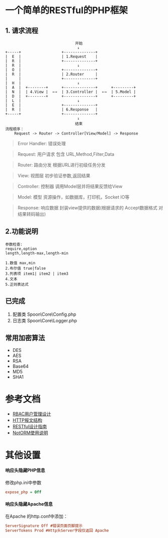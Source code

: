 # 一个简单的RESTful的PHP框架

## 1. 请求流程
                                   开始
                                    ↓
    +-----+                  +--------------+
    |  E  |                  | 1.Request    |
    |  R  |                  +--------------+
    |  R  |                         ↓
    |  O  |                  +--------------+
    |  R  |                  | 2.Router     |
    |     |                  +--------------+
    |  H  |                         ↓
    |  A  |  +--------+      +--------------+      +---------+
    |  N  |  | 4.View |  ←→  | 3.Controller |  ←→  | 5.Model |
    |  D  |  +--------+      +--------------+      +---------+
    |  L  |                         ↓
    |  E  |                  +--------------+
    |  R  |                  | 6.Response   |
    +-----+                  +--------------+
                                    ↓
                                   结束
    流程顺序：
        Request -> Router -> Controller[View/Model] -> Response

> Error Handler: 错误处理

> Request: 用户请求 包含 URL,Method,Filter,Data

> Router: 路由分发 根据URL进行初级任务分发

> View: 视图层 初步验证参数,返回结果

> Controller: 控制器 调用Model层并将结果反馈给View

> Model: 模型 资源操作，如数据库，打印机，Socket IO等

> Response: 响应数据 封装view提供的数据(根据请求的 Accept数据格式 对结果转码输出)

## 2.功能说明
    参数检查:
    require,option
    length,length-max,length-min

    1.数值 max,min
    2.布尔值 true|false
    3.列表项 item1| item2 | item3
    4.文本
    5.正则表达式
    
## 已完成
1. 配置类 Spoon\Core\Config.php
2. 日志类 Spoon\Core\Logger.php

## 常用加密算法
* DES
* AES
* RSA
* Base64
* MD5
* SHA1

# 参考文档
* [RBAC用户管理设计](./docs/RBAC.md)
* [HTTP报文结构](./docs/HTTP.md)
* [RESTful设计指南](./docs/RESTful_design.md)
* [NotORM使用说明](./docs/notorm.md)
# 其他设置
#### 响应头隐藏PHP信息
修改php.ini中参数 
``` ini
expose_php = Off
```
#### 响应头隐藏Apache信息
在Apache 的http.conf中添加：
``` ini
ServerSignature Off #错误页面页脚提示
ServerTokens Prod #Http头Server字段仅返回 Apache
```
